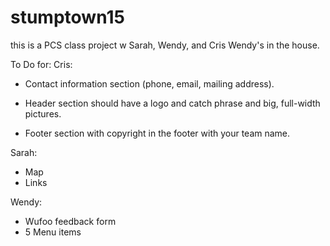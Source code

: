# stumptown15
this is a PCS class project w Sarah, Wendy, and Cris
Wendy's in the house.

To Do for:
Cris:
 - Contact information section (phone, email, mailing address).

 - Header section should have a logo and catch phrase and big, full-width pictures.

 - Footer section with copyright in the footer with your team name.

Sarah: 
 - Map
 - Links

Wendy:
 - Wufoo feedback form
 - 5 Menu items